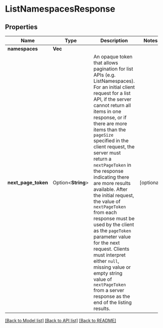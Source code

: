 # ListNamespacesResponse

## Properties

Name | Type | Description | Notes
------------ | ------------- | ------------- | -------------
**namespaces** | **Vec<String>** |  | 
**next_page_token** | Option<**String**> | An opaque token that allows pagination for list APIs (e.g. ListNamespaces). For an initial client request for a list API, if the server cannot return all items in one response, or if there are more items than the `pageSize` specified in the client request, the server must return a `nextPageToken` in the response indicating there are more results available. After the initial request, the value of `nextPageToken` from each response must be used by the client as the `pageToken` parameter value for the next request. Clients must interpret either `null`, missing value or empty string value of `nextPageToken` from a server response as the end of the listing results. | [optional]

[[Back to Model list]](../README.md#documentation-for-models) [[Back to API list]](../README.md#documentation-for-api-endpoints) [[Back to README]](../README.md)


